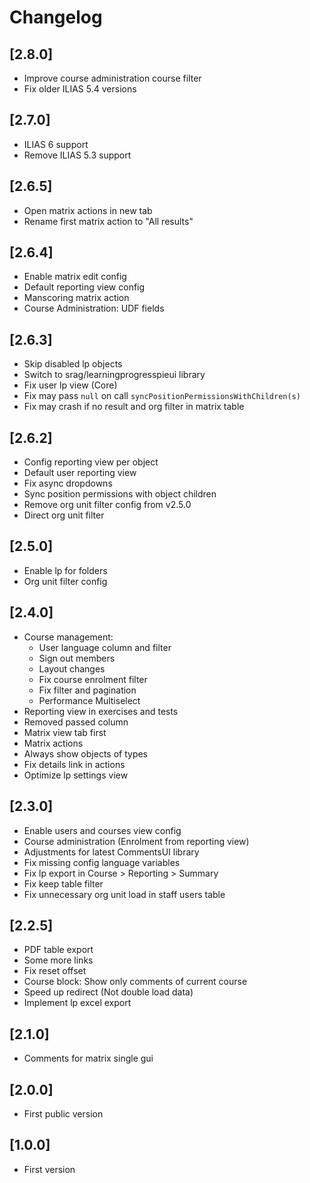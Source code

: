 # Changelog

## [2.8.0]
- Improve course administration course filter
- Fix older ILIAS 5.4 versions

## [2.7.0]
- ILIAS 6 support
- Remove ILIAS 5.3 support

## [2.6.5]
- Open matrix actions in new tab
- Rename first matrix action to "All results"

## [2.6.4]
- Enable matrix edit config
- Default reporting view config
- Manscoring matrix action
- Course Administration: UDF fields

## [2.6.3]
- Skip disabled lp objects
- Switch to srag/learningprogresspieui library
- Fix user lp view (Core)
- Fix may pass `null` on call `syncPositionPermissionsWithChildren(s)`
- Fix may crash if no result and org filter in matrix table

## [2.6.2]
- Config reporting view per object
- Default user reporting view
- Fix async dropdowns
- Sync position permissions with object children
- Remove org unit filter config from v2.5.0
- Direct org unit filter

## [2.5.0]
- Enable lp for folders
- Org unit filter config

## [2.4.0]
- Course management:
    - User language column and filter
    - Sign out members
    - Layout changes
    - Fix course enrolment filter
    - Fix filter and pagination
    - Performance Multiselect
- Reporting view in exercises and tests
- Removed passed column
- Matrix view tab first
- Matrix actions
- Always show objects of types
- Fix details link in actions
- Optimize lp settings view

## [2.3.0]
- Enable users and courses view config
- Course administration (Enrolment from reporting view)
- Adjustments for latest CommentsUI library
- Fix missing config language variables
- Fix lp export in Course > Reporting > Summary
- Fix keep table filter
- Fix unnecessary org unit load in staff users table

## [2.2.5]
- PDF table export
- Some more links
- Fix reset offset
- Course block: Show only comments of current course
- Speed up redirect (Not double load data)
- Implement lp excel export

## [2.1.0]
- Comments for matrix single gui

## [2.0.0]
- First public version

## [1.0.0]
- First version
